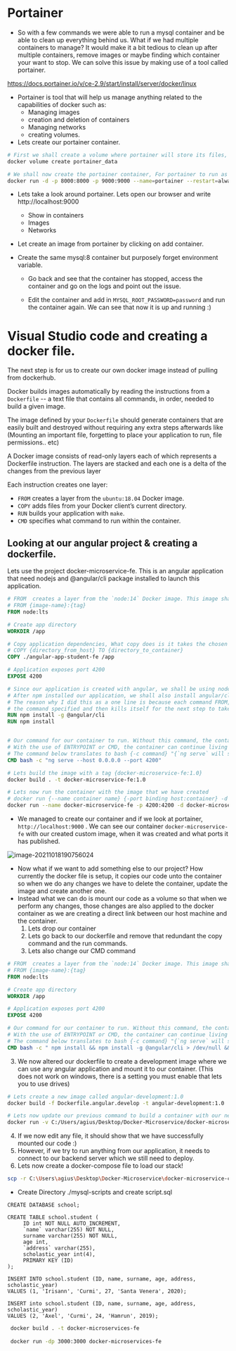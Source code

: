 # Portainer

- So with a few commands we were able to run a mysql container and be able to clean up everything behind us. What if we had multiple containers to manage? It would make it a bit tedious to clean up after multiple containers, remove images or maybe finding which container your want to stop. We can solve this issue by making use of a tool called portainer.

https://docs.portainer.io/v/ce-2.9/start/install/server/docker/linux

- Portainer is tool that will help us manage anything related to the capabilities of docker such as:
  - Managing images
  - creation and deletion of containers 
  - Managing networks 
  - creating volumes. 
- Lets create our portainer container. 

```bash
# First we shall create a volume where portainer will store its files, A volume is a permanent storage directory for the container, if the container is ever deleted and created again, if the volume has not been deleted it can reaccess those files again.
docker volume create portainer_data

# We shall now create the portainer container, For portainer to run as intended we need to mount our docker socket as a volume. Remember that in linux everything is a file and therefore, everything can be mounted to docker, even a socket. 
docker run -d -p 8000:8000 -p 9000:9000 --name=portainer --restart=always -v /var/run/docker.sock:/var/run/docker.sock -v portainer_data:/data portainer/portainer-ce
```



- Lets take a look around portainer. Lets open our browser and write http://localhost:9000
  - Show in containers
  - Images
  - Networks

- Let create an image from portainer by clicking on add container. 
- Create the same mysql:8 container but purposely forget environment variable.

  - Go back and see that the container has stopped, access the container and go on the logs and point out the issue.

  - Edit the container and add in `MYSQL_ROOT_PASSWORD=password` and run the container again. We can see that now it is up and running :)

# Visual Studio code and creating a docker file.

The next step is for us to create our own docker image instead of pulling from dockerhub.

Docker builds images automatically by reading the instructions from a `Dockerfile` -- a text file that contains all commands, in order, needed to build a given image.

The image defined by your `Dockerfile` should generate containers that are easily built and destroyed without requiring any extra steps afterwards like (Mounting an important file, forgetting to place your application to run, file permissions.. etc)

A Docker image consists of read-only layers each of which represents a Dockerfile instruction. The layers are stacked and each one is a delta of the changes from the previous layer

Each instruction creates one layer:

- `FROM` creates a layer from the `ubuntu:18.04` Docker image.
- `COPY` adds files from your Docker client’s current directory.
- `RUN` builds your application with `make`.
- `CMD` specifies what command to run within the container.

## Looking at our angular project & creating a dockerfile.

Lets use the project docker-microservice-fe. This is an angular application that need nodejs and @angular/cli package installed to launch this application. 

```dockerfile
# FROM  creates a layer from the `node:14` Docker image. This image shall be pulled from dockerhub. Just like when we did `docker pull mysql:8` 
# FROM {image-name}:{tag}
FROM node:lts

# Create app directory
WORKDIR /app

# Copy application dependencies, What copy does is it takes the chosen directory and copies it to the container.
# COPY {directory_from_host} TO {directory_to_container}
COPY ./angular-app-student-fe /app

# Application exposes port 4200
EXPOSE 4200

# Since our application is created with angular, we shall be using nodejs to run `npm install` which will build our files and create the necessary modules to run.
# After npm installed our application, we shall also install angular/cli, @angular/cli is wrapper to npm to ease in component creation and also runnables.
# The reason why I did this as a one line is because each command FROM, WORKDIR, COPY, RUN creates a new layer. A new layer is like a temporary container that executes
# the command specified and then kills itself for the next step to take on from there and repeat the process. Think of it as building blocks. One block ontop of each other.
RUN npm install -g @angular/cli
RUN npm install 


# Our command for our container to run. Without this command, the container will be created with our newly created image but it shall instantly exit.
# With the use of ENTRYPOINT or CMD, the container can continue living while that process is still active. Once the process exits (either the application crashed, or the service has stopped) The container automatically exits.
# The command below translates to bash {-c command} "{`ng serve` will start our angular application}" {--host to 0.0.0.0 as if this is left as localhost, we would not be able to access http://localhost:4200 on our browser as it won't bind correctly} {--port 4200}
CMD bash -c "ng serve --host 0.0.0.0 --port 4200"
```



```bash
# Lets build the image with a tag {docker-microservice-fe:1.0}
docker build . -t docker-microservice-fe:1.0

# Lets now run the container with the image that we have created
# docker run {--name container name} {-port binding host:container} -d {running container as a deamon} {image name} 
docker run --name docker-microservice-fe -p 4200:4200 -d docker-microservice-fe:1.0 
```



- We managed to create our container and if we look at portainer, `http://localhost:9000` . We can see our container `docker-microservice-fe` with our created custom image, when it was created and what ports it has published.

![image-20211018190756024](C:\Users\agius\AppData\Roaming\Typora\typora-user-images\image-20211018190756024.png)

- Now what if we want to add something else to our project? How currently the docker file is setup, it copies our code unto the container so when we do any changes we have to delete the container, update the image and create another one.
- Instead what we can do is mount our code as a volume so that when we perform any changes, those changes are also applied to the docker container as we are creating a direct link between our host machine and the container.
  1) Lets drop our container
  2) Lets go back to our dockerfile and remove that redundant the copy command and the run commands.
  3) Lets also change our CMD command

```dockerfile
# FROM  creates a layer from the `node:14` Docker image. This image shall be pulled from dockerhub. Just like when we did `docker pull mysql:8` 
# FROM {image-name}:{tag}
FROM node:lts

# Create app directory
WORKDIR /app

# Application exposes port 4200
EXPOSE 4200

# Our command for our container to run. Without this command, the container will be created with our newly created image but it shall instantly exit.
# With the use of ENTRYPOINT or CMD, the container can continue living while that process is still active. Once the process exits (either the application crashed, or the service has stopped) The container automatically exits.
# The command below translates to bash {-c command} "{`ng serve` will start our angular application}" {--host to 0.0.0.0 as if this is left as localhost, we would not be able to access http://localhost:4200 on our browser as it won't bind correctly} {--port 4200}
CMD bash -c " npm install && npm install -g @angular/cli > /dev/null && ng serve --proxy-config proxy.conf.json"
```

3. We now altered our dockerfile to create a development image where we can use any angular application and mount it to our container. (This does not work on windows, there is a setting you must enable that lets you to use drives)

```bash
# Lets create a new image called angular-development:1.0
docker build -f Dockerfile.angular.develop -t angular-development:1.0 .

# Lets now update our previous command to build a container with our new updated image and mount our code.
docker run -v C:/Users/agius/Desktop/Docker-Microservice/docker-microservice-course/microservice-docker-fe/angular-app-student-fe/:/app -p 4200:4200 -d angular-development:1.0
```

4. If we now edit any file, it should show that we have successfully mounted our code :) 
5. However, if we try to run anything from our application, it needs to connect to our backend server which we still need to deploy.
6. Lets now create a docker-compose file to load our stack! 







```bash
scp -r C:\Users\agius\Desktop\Docker-Microservice\docker-microservice-course\microservice-docker-fe root@ip172-18-0-16-c5q6effnjsv000ak4bgg@direct.labs.play-with-docker.com:/root/
```





- Create Directory ./mysql-scripts and create script.sql

```mysql
CREATE DATABASE school;

CREATE TABLE school.student (
     ID int NOT NULL AUTO_INCREMENT,
     `name` varchar(255) NOT NULL,
     surname varchar(255) NOT NULL,
     age int,
     `address` varchar(255),
     scholastic_year int(4),
     PRIMARY KEY (ID)
);

INSERT INTO school.student (ID, name, surname, age, address, scholastic_year)
VALUES (1, 'Irisann', 'Curmi', 27, 'Santa Venera', 2020);

INSERT into school.student (ID, name, surname, age, address, scholastic_year)
VALUES (2, 'Axel', 'Curmi', 24, 'Hamrun', 2019);
```



```bash
 docker build . -t docker-microservices-fe
 
 docker run -dp 3000:3000 docker-microservices-fe
```

